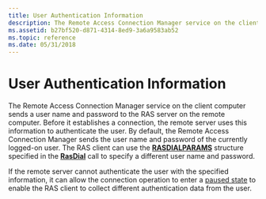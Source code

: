 ```yaml
---
title: User Authentication Information
description: The Remote Access Connection Manager service on the client computer sends a user name and password to the RAS server on the remote computer.
ms.assetid: b27bf520-d871-4314-8ed9-3a6a9583ab52
ms.topic: reference
ms.date: 05/31/2018
---
```


# User Authentication Information

The Remote Access Connection Manager service on the client computer sends a user name and password to the RAS server on the remote computer. Before it establishes a connection, the remote server uses this information to authenticate the user. By default, the Remote Access Connection Manager sends the user name and password of the currently logged-on user. The RAS client can use the [**RASDIALPARAMS**](/previous-versions/windows/desktop/legacy/aa377238(v=vs.85)) structure specified in the [**RasDial**](/windows/desktop/api/Ras/nf-ras-rasdiala) call to specify a different user name and password.

If the remote server cannot authenticate the user with the specified information, it can allow the connection operation to enter a [paused state](paused-states.md) to enable the RAS client to collect different authentication data from the user.

 

 
